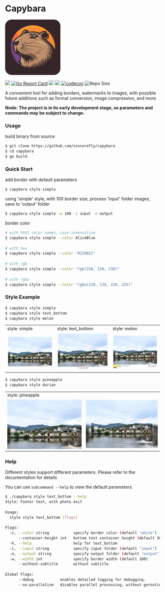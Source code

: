# Capybara

<p>
    <picture>
      <img src="docs/logo/capybara.png" width="180"  alt="capybara"/>
    </picture>
</p>

![](https://github.com/sincerefly/capybara/workflows/Build/badge.svg)
[![Go Report Card](https://goreportcard.com/badge/github.com/sincerefly/capybara)](https://goreportcard.com/report/github.com/sincerefly/capybara)
<a href="https://opensource.org/licenses/MIT"><img src="https://img.shields.io/badge/license-MIT-_red.svg"></a>
<a href="https://github.com/sincerefly/capybara/issues"><img src="https://img.shields.io/badge/contributions-welcome-brightgreen.svg?style=flat"></a>
[![codecov](https://codecov.io/gh/sincerefly/capybara/graph/badge.svg?token=D8RGT9H0TU)](https://codecov.io/gh/sincerefly/capybara)
<img src="https://img.shields.io/github/repo-size/sincerefly/capybara?style=flat-square&color=328657" alt="Repo Size">

A convenient tool for adding borders, watermarks to images, with possible future additions such as format conversion, image compression, and more.

**Node: The project is in its early development stage, so parameters and commands may be subject to change.**

### Usage

build binary from source

```bash
$ git clone https://github.com/sincerefly/capybara
$ cd capybara
$ go build
```

### Quick Start

add border with default parameters

```bash
$ capybara style simple
```

using 'simple' style, with 100 border size, process 'input' folder images, save to 'output' folder

```bash
$ capybara style simple -w 100 -i input -o output
```

border color

```bash
# with html color names, case-insensitive
$ capybara style simple --color AliceBlue

# with hex
$ capybara style simple --color "#228B22"

# with rgb
$ capybara style simple --color "rgb(238, 130, 238)"

# with rgba
$ capybara style simple --color "rgba(238, 130, 238, 255)"
```

### Style Example

```bash
$ capybara style simple
$ capybara style text_bottom
$ capybara style melon
```

<table>
  <tr>
    <td>style: simple</td>
    <td>style: text_bottom</td>
    <td>style: melon</td>
  </tr>
  <tr>
    <td><img src="docs/image/style-simple.webp" width=270></td>
    <td><img src="docs/image/style-text_bottom.webp" width=270></td>
    <td><img src="docs/image/style-melon.webp" width=270></td>
  </tr>
</table>

```bash
$ capybara style pineapple
$ capybara style durian
```

<table>
  <tr>
    <td>style: pineapple</td>
  </tr>
  <tr>
    <td><img src="docs/image/style-pineapple.webp" width=270></td>
    <td><img src="docs/image/style-durian.webp" width=270></td>
  </tr>
</table>

### Help

Different styles support different parameters. Please refer to the documentation for details

You can use `subcommand --help` to view the default parameters.

```bash
$ ./capybara style text_bottom --help
Style: Footer text, with photo exif

Usage:
  style style text_bottom [flags]

Flags:
  -c, --color string           specify border color (default "white")
      --container-height int   bottom text container height (default 300)
  -h, --help                   help for text_bottom
  -i, --input string           specify input folder (default "input")
  -o, --output string          specify output folder (default "output")
  -w, --width int              specify border width (default 100)
      --without-subtitle       without subtitle

Global Flags:
      --debug            enables detailed logging for debugging.
      --no-parallelism   disables parallel processing, without goroutine.
```
